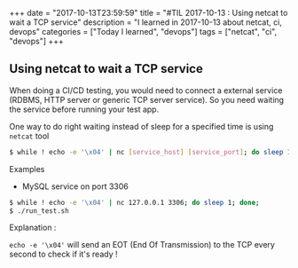 +++
date = "2017-10-13T23:59:59"
title = "#TIL 2017-10-13 : Using netcat to wait a TCP service"
description = "I learned in 2017-10-13 about netcat, ci, devops"
categories = ["Today I learned", "devops"]
tags = ["netcat", "ci", "devops"]
+++



## Using netcat to wait a TCP service

When doing a CI/CD testing, you would need to connect a external service (RDBMS, HTTP server or generic TCP server service). So you need waiting the service before running your test app.

One way to do right waiting instead of sleep for a specified time is using `netcat` tool

```bash
$ while ! echo -e '\x04' | nc [service_host] [service_port]; do sleep 1; done;
```

Examples

- MySQL service on port 3306

```bash
$ while ! echo -e '\x04' | nc 127.0.0.1 3306; do sleep 1; done;
$ ./run_test.sh
```

Explanation :

`echo -e '\x04'` will send an EOT (End Of Transmission) to the TCP every second to check if it's ready !
